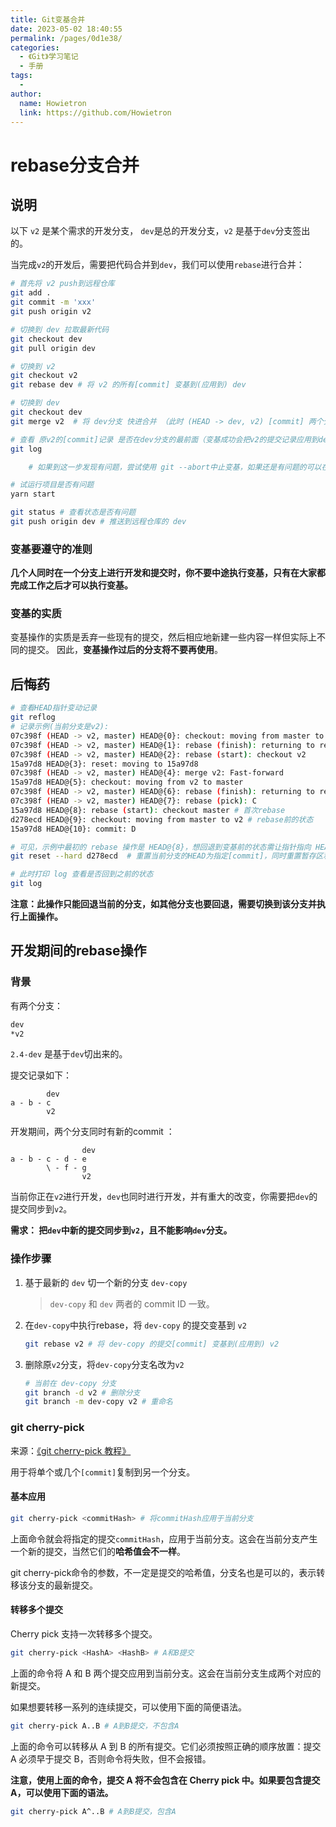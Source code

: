 ```yaml
---
title: Git变基合并
date: 2023-05-02 18:40:55
permalink: /pages/0d1e38/
categories:
  - 《Git》学习笔记
  - 手册
tags:
  - 
author: 
  name: Howietron
  link: https://github.com/Howietron
---
```

# rebase分支合并



## 说明

以下 `v2` 是某个需求的开发分支， `dev`是总的开发分支，`v2` 是基于`dev`分支签出的。

当完成`v2`的开发后，需要把代码合并到`dev`，我们可以使用`rebase`进行合并：

```sh
# 首先将 v2 push到远程仓库
git add .
git commit -m 'xxx'
git push origin v2

# 切换到 dev 拉取最新代码
git checkout dev
git pull origin dev

# 切换到 v2
git checkout v2
git rebase dev # 将 v2 的所有[commit] 变基到(应用到) dev

# 切换到 dev
git checkout dev
git merge v2  # 将 dev分支 快进合并 （此时 (HEAD -> dev, v2) [commit] 两个分支指向同一个提交）

# 查看 原v2的[commit]记录 是否在dev分支的最前面（变基成功会把v2的提交记录应用到dev分支的最前面）
git log

	# 如果到这一步发现有问题，尝试使用 git --abort中止变基，如果还是有问题的可以在dev分支上使用《后悔药》操作， 再到v2分支上使用《后悔药》操作，即可使两个分支都回退到 rebase变基 之前的状态

# 试运行项目是否有问题
yarn start

git status # 查看状态是否有问题
git push origin dev # 推送到远程仓库的 dev

```

### 变基要遵守的准则
**几个人同时在一个分支上进行开发和提交时，你不要中途执行变基，只有在大家都完成工作之后才可以执行变基。**

### 变基的实质
变基操作的实质是丢弃一些现有的提交，然后相应地新建一些内容一样但实际上不同的提交。
因此，**变基操作过后的分支将不要再使用**。





## 后悔药

```sh
# 查看HEAD指针变动记录
git reflog
# 记录示例(当前分支是v2):
07c398f (HEAD -> v2, master) HEAD@{0}: checkout: moving from master to v2
07c398f (HEAD -> v2, master) HEAD@{1}: rebase (finish): returning to refs/heads/master
07c398f (HEAD -> v2, master) HEAD@{2}: rebase (start): checkout v2
15a97d8 HEAD@{3}: reset: moving to 15a97d8
07c398f (HEAD -> v2, master) HEAD@{4}: merge v2: Fast-forward
15a97d8 HEAD@{5}: checkout: moving from v2 to master
07c398f (HEAD -> v2, master) HEAD@{6}: rebase (finish): returning to refs/heads/v2
07c398f (HEAD -> v2, master) HEAD@{7}: rebase (pick): C
15a97d8 HEAD@{8}: rebase (start): checkout master # 首次rebase
d278ecd HEAD@{9}: checkout: moving from master to v2 # rebase前的状态
15a97d8 HEAD@{10}: commit: D

# 可见，示例中最初的 rebase 操作是 HEAD@{8}，想回退到变基前的状态需让指针指向 HEAD@{9}
git reset --hard d278ecd  # 重置当前分支的HEAD为指定[commit]，同时重置暂存区和工作区，与指定[commit]一致

# 此时打印 log 查看是否回到之前的状态
git log
```

**注意：此操作只能回退当前的分支，如其他分支也要回退，需要切换到该分支并执行上面操作。**





## 开发期间的rebase操作

### 背景

有两个分支：

```sh
dev
*v2
```

`2.4-dev` 是基于`dev`切出来的。

提交记录如下：

```
		dev
a - b - c
		v2
```

开发期间，两个分支同时有新的commit ：

```
				dev
a - b - c - d - e
		\ - f - g
				v2
```

当前你正在`v2`进行开发，`dev`也同时进行开发，并有重大的改变，你需要把`dev`的提交同步到`v2`。

**需求： 把`dev`中新的提交同步到`v2`，且不能影响`dev`分支。**

### 操作步骤

1. 基于最新的 `dev` 切一个新的分支 `dev-copy`

   >  `dev-copy` 和 `dev`  两者的 commit ID 一致。

2. 在`dev-copy`中执行rebase，将 `dev-copy` 的提交变基到 `v2`

   ```sh
   git rebase v2 # 将 dev-copy 的提交[commit] 变基到(应用到) v2
   ```

3. 删除原`v2`分支，将`dev-copy`分支名改为`v2`

   ```sh
   # 当前在 dev-copy 分支
   git branch -d v2 # 删除分支
   git branch -m dev-copy v2 # 重命名
   ```

### git cherry-pick
来源：[《git cherry-pick 教程》](http://www.ruanyifeng.com/blog/2020/04/git-cherry-pick.html)

用于将单个或几个`[commit]`复制到另一个分支。
#### 基本应用

```sh
git cherry-pick <commitHash> # 将commitHash应用于当前分支
```
上面命令就会将指定的提交`commitHash`，应用于当前分支。这会在当前分支产生一个新的提交，当然它们的**哈希值会不一样**。

git cherry-pick命令的参数，不一定是提交的哈希值，分支名也是可以的，表示转移该分支的最新提交。

#### 转移多个提交
Cherry pick 支持一次转移多个提交。

```sh
git cherry-pick <HashA> <HashB> # A和B提交
```
上面的命令将 A 和 B 两个提交应用到当前分支。这会在当前分支生成两个对应的新提交。

如果想要转移一系列的连续提交，可以使用下面的简便语法。

```sh
git cherry-pick A..B # A到B提交，不包含A
```
上面的命令可以转移从 A 到 B 的所有提交。它们必须按照正确的顺序放置：提交 A 必须早于提交 B，否则命令将失败，但不会报错。

**注意，使用上面的命令，提交 A 将不会包含在 Cherry pick 中。如果要包含提交 A，可以使用下面的语法。**

```sh
git cherry-pick A^..B # A到B提交，包含A
```
